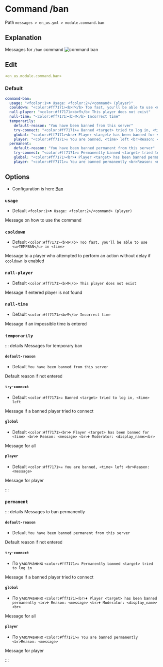 # Command /ban
Path `messages > en_us.yml > module.command.ban`

## Explanation
Messages for `/ban` command
![command ban](/commandban.png)

## Edit
```yaml
<en_us.module.command.ban>
```

### Default
```yaml
command-ban:
  usage: "<fcolor:1>⚑ Usage: <fcolor:2>/<command> (player)"
  cooldown: "<color:#ff7171><b>⁉</b> Too fast, you'll be able to use <u>TEMPBAN</u> in <time>"
  null-player: "<color:#ff7171><b>⁉</b> This player does not exist"
  null-time: "<color:#ff7171><b>⁉</b> Incorrect time"
  temporarily:
    default-reason: "You have been banned from this server"
    try-connect: "<color:#ff7171>☠ Banned <target> tried to log in, <time> left"
    global: "<color:#ff7171><br>⏵ Player <target> has been banned for <time> <br>⏵ Reason: <message> <br>⏵ Moderator: <display_name><br>"
    player: "<color:#ff7171>☠ You are banned, <time> left <br>Reason: <message>"
  permanent:
    default-reason: "You have been banned permanent from this server"
    try-connect: "<color:#ff7171>☠ Permanently banned <target> tried to log in"
    global: "<color:#ff7171><br>⏵ Player <target> has been banned permanently <br>⏵ Reason: <message> <br>⏵ Moderator: <display_name><br>"
    player: "<color:#ff7171>☠ You are banned permanently <br>Reason: <message>"
```

## Options

- Configuration is here [Ban](/en/config/module/command/command-ban/)

### `usage`
- Default `<fcolor:1>⚑ Usage: <fcolor:2>/<command> (player)`

Message on how to use the command

### `cooldown`
- Default `<color:#ff7171><b>⁉</b> Too fast, you'll be able to use <u>TEMPBAN</u> in <time>`

Message to a player who attempted to perform an action without delay if `cooldown` is enabled

### `null-player`
- Default `<color:#ff7171><b>⁉</b> This player does not exist`

Message if entered player is not found

### `null-time`
- Default `<color:#ff7171><b>⁉</b> Incorrect time`

Message if an impossible time is entered

### `temporarily`

::: details Messages for temporary ban
#### `default-reason`
- Default `You have been banned from this server`

Default reason if not entered

#### `try-connect`
- Default `<color:#ff7171>☠ Banned <target> tried to log in, <time> left`

Message if a banned player tried to connect

#### `global`
- Default `<color:#ff7171><br>⏵ Player <target> has been banned for <time> <br>⏵ Reason: <message> <br>⏵ Moderator: <display_name><br>`

Message for all

#### `player`
- Default `<color:#ff7171>☠ You are banned, <time> left <br>Reason: <message>`

Message for player

:::

### `permanent`

::: details Messages to ban permanently
#### `default-reason`
- Default `You have been banned permanent from this server`

Default reason if not entered

#### `try-connect`
- По умолчанию `<color:#ff7171>☠ Permanently banned <target> tried to log in`

Message if a banned player tried to connect

#### `global`
- По умолчанию `<color:#ff7171><br>⏵ Player <target> has been banned permanently <br>⏵ Reason: <message> <br>⏵ Moderator: <display_name><br>`

Message for all

#### `player`
- По умолчанию `<color:#ff7171>☠ You are banned permanently <br>Reason: <message>`

Message for player

:::

